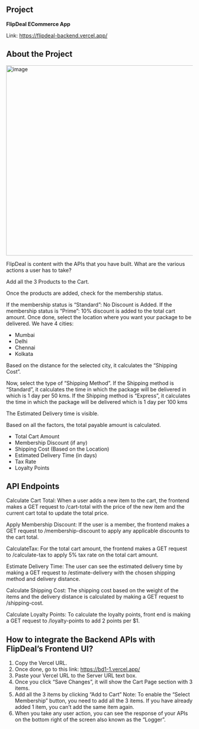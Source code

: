 ## Project

**FlipDeal ECommerce App**

Link: https://flipdeal-backend.vercel.app/

## About the Project

<img width="514" alt="image" src="https://github.com/user-attachments/assets/1dbd7900-d536-4089-853e-ff5ab5c483ed">

FlipDeal is content with the APIs that you have built. What are the various actions a user has to take?

Add all the 3 Products to the Cart.

Once the products are added, check for the membership status.

If the membership status is “Standard”: No Discount is Added. If the membership status is “Prime”: 10% discount is added to the total cart amount.
Once done, select the location where you want your package to be delivered. We have 4 cities:

- Mumbai
- Delhi
- Chennai
- Kolkata

Based on the distance for the selected city, it calculates the “Shipping Cost”.

Now, select the type of “Shipping Method”. If the Shipping method is “Standard”, it calculates the time in which the package will be delivered in which is 1 day per 50 kms. If the Shipping method is “Express”, it calculates the time in which the package will be delivered which is 1 day per 100 kms

The Estimated Delivery time is visible.

Based on all the factors, the total payable amount is calculated.

- Total Cart Amount
- Membership Discount (if any)
- Shipping Cost (Based on the Location)
- Estimated Delivery Time (in days)
- Tax Rate
- Loyalty Points

## API Endpoints

Calculate Cart Total: When a user adds a new item to the cart, the frontend makes a GET request to /cart-total with the price of the new item and the current cart total to update the total price.

Apply Membership Discount: If the user is a member, the frontend makes a GET request to /membership-discount to apply any applicable discounts to the cart total.

CalculateTax: For the total cart amount, the frontend makes a GET request to /calculate-tax to apply 5% tax rate on the total cart amount.

Estimate Delivery Time: The user can see the estimated delivery time by making a GET request to /estimate-delivery with the chosen shipping method and delivery distance.

Calculate Shipping Cost: The shipping cost based on the weight of the items and the delivery distance is calculated by making a GET request to /shipping-cost.

Calculate Loyalty Points: To calculate the loyalty points, front end is making a GET request to /loyalty-points to add 2 points per $1.

## How to integrate the Backend APIs with FlipDeal’s Frontend UI?

1. Copy the Vercel URL.
2. Once done, go to this link: https://bd1-1.vercel.app/
3. Paste your Vercel URL to the Server URL text box.
4. Once you click “Save Changes”, it will show the Cart Page section with 3 items.
5. Add all the 3 items by clicking “Add to Cart” 
Note: To enable the “Select Membership” button, you need to add all the 3 items. If you have already added 1 item, you can’t add the same item again.
6. When you take any user action, you can see the response of your APIs on the bottom right of the screen also known as the “Logger”.
